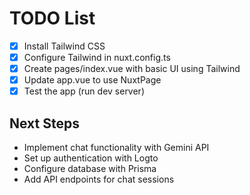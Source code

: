 # TODO List

- [x] Install Tailwind CSS
- [x] Configure Tailwind in nuxt.config.ts
- [x] Create pages/index.vue with basic UI using Tailwind
- [x] Update app.vue to use NuxtPage
- [x] Test the app (run dev server)

## Next Steps

- Implement chat functionality with Gemini API
- Set up authentication with Logto
- Configure database with Prisma
- Add API endpoints for chat sessions
